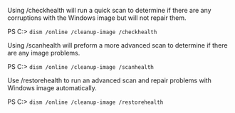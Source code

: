 Using /checkhealth will run a quick scan to determine if there are any corruptions with the Windows image but will not repair them. 

PS C:\> ``dism /online /cleanup-image /checkhealth``


Using /scanhealth will preform a more advanced scan to determine if there are any image problems. 

PS C:\> ``dism /online /cleanup-image /scanhealth`` 


Use /restorehealth to run an advanced scan and repair problems with Windows image automatically.

PS C:\> ``dism /online /cleanup-image /restorehealth``
